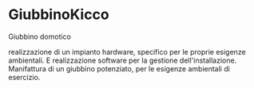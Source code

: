 # GiubbinoKicco
Giubbino domotico

realizzazione di un impianto hardware, specifico per le proprie esigenze ambientali.
E realizzazione software per la gestione dell'installazione.
Manifattura di un giubbino potenziato, per le esigenze ambientali di esercizio.